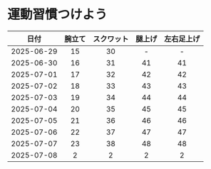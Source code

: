 # 運動習慣つけよう

|日付|腕立て|スクワット|腿上げ|左右足上げ|
|:---:|:---:|:---:|:---:|:---:|
|2025-06-29|15|30|- | -|
|2025-06-30|16|31|41|41|
|2025-07-01|17|32|42|42|
|2025-07-02|18|33|43|43|
|2025-07-03|19|34|44|44|
|2025-07-04|20|35|45|45|
|2025-07-05|21|36|46|46|
|2025-07-06|22|37|47|47|
|2025-07-07|23|38|48|48|
|2025-07-08| 2| 2| 2| 2|
